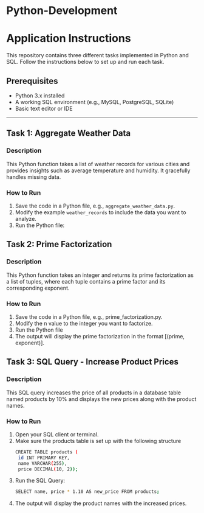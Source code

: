 # Python-Development

# Application Instructions

This repository contains three different tasks implemented in Python and SQL. Follow the instructions below to set up and run each task.

## Prerequisites

- Python 3.x installed
- A working SQL environment (e.g., MySQL, PostgreSQL, SQLite)
- Basic text editor or IDE

---

## Task 1: Aggregate Weather Data

### Description
This Python function takes a list of weather records for various cities and provides insights such as average temperature and humidity. It gracefully handles missing data.

### How to Run
1. Save the code in a Python file, e.g., `aggregate_weather_data.py`.
2. Modify the example `weather_records` to include the data you want to analyze.
3. Run the Python file:
   
## Task 2: Prime Factorization 

### Description 
This Python function takes an integer and returns its prime factorization as a list of tuples, where each tuple contains a prime factor and its corresponding exponent.

### How to Run
1. Save the code in a Python file, e.g., prime_factorization.py.
2. Modify the n value to the integer you want to factorize.
3. Run the Python file
4. The output will display the prime factorization in the format [(prime, exponent)].
   
## Task 3: SQL Query - Increase Product Prices

### Description 
This SQL query increases the price of all products in a database table named products by 10% and displays the new prices along with the product names.

### How to Run
1. Open your SQL client or terminal.
2. Make sure the products table is set up with the following structure
   ```bash
   CREATE TABLE products (
    id INT PRIMARY KEY,
    name VARCHAR(255),
    price DECIMAL(10, 2));
3. Run the SQL Query:
   ```bash
   SELECT name, price * 1.10 AS new_price FROM products;
4. The output will display the product names with the increased prices.
